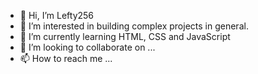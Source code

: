 - 👋 Hi, I’m Lefty256
- 👀 I’m interested in building complex projects in general.
- 🌱 I’m currently learning HTML, CSS and JavaScript
- 💞️ I’m looking to collaborate on ...
- 📫 How to reach me ...

<!---
Lefty256/Lefty256 is a ✨ special ✨ repository because its `README.md` (this file) appears on your GitHub profile.
You can click the Preview link to take a look at your changes.
--->
